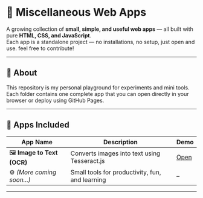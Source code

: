 # 🧩 Miscellaneous Web Apps

A growing collection of **small, simple, and useful web apps** — all built with pure **HTML, CSS, and JavaScript**.  
Each app is a standalone project — no installations, no setup, just open and use.
feel free to contribute! 

---

## 🧠 About
This repository is my personal playground for experiments and mini tools.  
Each folder contains one complete app that you can open directly in your browser or deploy using GitHub Pages.

---

## 🚀 Apps Included
| App Name | Description | Demo |
|-----------|-------------|------|
| 🖼️ **Image to Text (OCR)** | Converts images into text using Tesseract.js | [Open](#) |
| ⚙️ *(More coming soon...)* | Small tools for productivity, fun, and learning | – |

---
